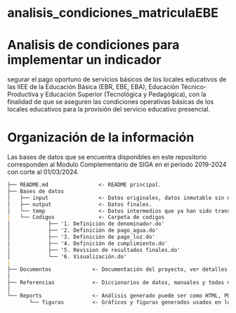# analisis_condiciones_matriculaEBE
# Analisis de condiciones para implementar un indicador
segurar el pago oportuno de servicios básicos de los locales educativos de las IIEE de la Educación Básica (EBR, EBE, EBA), Educación Técnico-Productiva y Educación Superior (Tecnológica y Pedagógica), con la finalidad de que se aseguren las condiciones operativas básicas de los locales educativos para la provisión del servicio educativo presencial.

# Organización de la información
Las bases de datos que se encuentra disponibles en este repositorio corresponden al Modulo Complementario de SIGA en el periodo 2019-2024 con corte al 01/03/2024.
```markdown
├── README.md                <- README principal.
├── Bases de datos
│   ├── input                <- Datos originales, datos inmutable sin ninguna transformación.
│   ├── output               <- Datos finales.
│   └── temp                 <- Datos intermedios que ya han sido transformados.
|   └── Codigos              <- Carpeta de codigos
│            ├── '1. Definición de denominador.do'            
│            ├── '2. Definición de pago_agua.do'              
│            ├── '3. Definición de pago_luz.do'               
│            ├── '4. Definición de cumplimiento.do'           
│            ├── '5. Revision de resultados finales.do'
│            └── '6. Visualización.do'
|
├── Documentos             <- Documentación del proyecto, ver detalles.
│
├── Referencias            <- Diccionarios de datos, manuales y todos material que explique los datos.
│
└── Reports                <- Análisis generado puede ser como HTML, PDF, LaTex, etc.
       └── figuras         <- Gráficos y figuras generados usados en los reports.         
```
